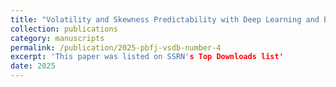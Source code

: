 ```yaml
---
title: "Volatility and Skewness Predictability with Deep Learning and Big Data: Chinese Futures Market Case"
collection: publications
category: manuscripts
permalink: /publication/2025-pbfj-vsdb-number-4
excerpt: 'This paper was listed on SSRN's Top Downloads list'
date: 2025
---
```

